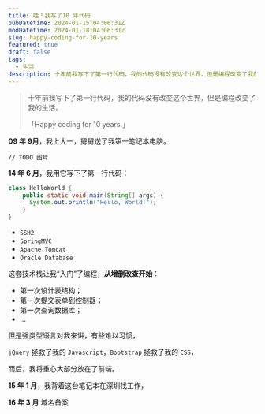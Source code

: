 ```yaml
---
title: 哇！我写了10 年代码
pubDatetime: 2024-01-15T04:06:31Z
modDatetime: 2024-01-18T04:06:31Z
slug: happy-coding-for-10-years
featured: true
draft: false
tags:
  - 生活
description: 十年前我写下了第一行代码，我的代码没有改变这个世界，但是编程改变了我的生活。「Happy coding for 10 years.」
---
```


> 十年前我写下了第一行代码，我的代码没有改变这个世界，但是编程改变了我的生活。
>
> 「Happy coding for 10 years.」

**09 年 9月**，我上大一，舅舅送了我第一笔记本电脑。

`// TODO 图片`

**14 年 6 月**，我用它写下了第一行代码：

```java
class HelloWorld {
    public static void main(String[] args) {
      System.out.println("Hello, World!");
    }
}
```

- `SSH2`
- `SpringMVC`
- `Apache Tomcat`
- `Oracle Database`

这套技术栈让我“入门”了编程，**从增删改查开始**：

- 第一次设计表结构；
- 第一次提交表单到控制器；
- 第一次查询数据库；
- ...

但是强类型语言对我来讲，有些难以习惯，

`jQuery` 拯救了我的 `Javascript`，`Bootstrap` 拯救了我的 `CSS`，

而后，我将重心大部分放在了前端。

**15 年 1 月**，我背着这台笔记本在深圳找工作，

**16 年 3 月** 域名备案
